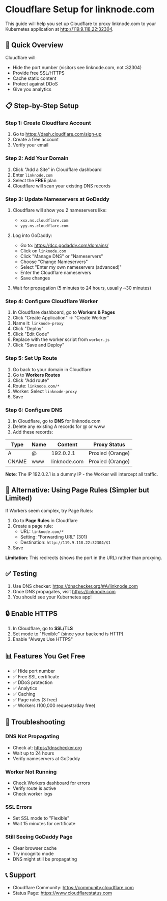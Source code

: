 # Cloudflare Setup for linknode.com

This guide will help you set up Cloudflare to proxy linknode.com to your Kubernetes application at http://119.9.118.22:32304.

## 🚀 Quick Overview

Cloudflare will:
- Hide the port number (visitors see linknode.com, not :32304)
- Provide free SSL/HTTPS
- Cache static content
- Protect against DDoS
- Give you analytics

## 📋 Step-by-Step Setup

### Step 1: Create Cloudflare Account

1. Go to https://dash.cloudflare.com/sign-up
2. Create a free account
3. Verify your email

### Step 2: Add Your Domain

1. Click "Add a Site" in Cloudflare dashboard
2. Enter `linknode.com`
3. Select the **FREE** plan
4. Cloudflare will scan your existing DNS records

### Step 3: Update Nameservers at GoDaddy

1. Cloudflare will show you 2 nameservers like:
   - `xxx.ns.cloudflare.com`
   - `yyy.ns.cloudflare.com`

2. Log into GoDaddy:
   - Go to: https://dcc.godaddy.com/domains/
   - Click on `linknode.com`
   - Click "Manage DNS" or "Nameservers"
   - Choose "Change Nameservers"
   - Select "Enter my own nameservers (advanced)"
   - Enter the Cloudflare nameservers
   - Save changes

3. Wait for propagation (5 minutes to 24 hours, usually ~30 minutes)

### Step 4: Configure Cloudflare Worker

1. In Cloudflare dashboard, go to **Workers & Pages**
2. Click "Create Application" → "Create Worker"
3. Name it: `linknode-proxy`
4. Click "Deploy"
5. Click "Edit Code"
6. Replace with the worker script from `worker.js`
7. Click "Save and Deploy"

### Step 5: Set Up Route

1. Go back to your domain in Cloudflare
2. Go to **Workers Routes**
3. Click "Add route"
4. Route: `linknode.com/*`
5. Worker: Select `linknode-proxy`
6. Save

### Step 6: Configure DNS

1. In Cloudflare, go to **DNS** for linknode.com
2. Delete any existing A records for @ or www
3. Add these records:

| Type | Name | Content | Proxy Status |
|------|------|---------|--------------|
| A | @ | 192.0.2.1 | Proxied (Orange) |
| CNAME | www | linknode.com | Proxied (Orange) |

**Note**: The IP 192.0.2.1 is a dummy IP - the Worker will intercept all traffic.

## 🔧 Alternative: Using Page Rules (Simpler but Limited)

If Workers seem complex, try Page Rules:

1. Go to **Page Rules** in Cloudflare
2. Create a page rule:
   - URL: `linknode.com/*`
   - Setting: "Forwarding URL" (301)
   - Destination: `http://119.9.118.22:32304/$1`
3. Save

**Limitation**: This redirects (shows the port in the URL) rather than proxying.

## ✅ Testing

1. Use DNS checker: https://dnschecker.org/#A/linknode.com
2. Once DNS propagates, visit https://linknode.com
3. You should see your Kubernetes app!

## 🔒 Enable HTTPS

1. In Cloudflare, go to **SSL/TLS**
2. Set mode to "Flexible" (since your backend is HTTP)
3. Enable "Always Use HTTPS"

## 📊 Features You Get Free

- ✅ Hide port number
- ✅ Free SSL certificate
- ✅ DDoS protection
- ✅ Analytics
- ✅ Caching
- ✅ Page rules (3 free)
- ✅ Workers (100,000 requests/day free)

## 🚨 Troubleshooting

### DNS Not Propagating
- Check at: https://dnschecker.org
- Wait up to 24 hours
- Verify nameservers at GoDaddy

### Worker Not Running
- Check Workers dashboard for errors
- Verify route is active
- Check worker logs

### SSL Errors
- Set SSL mode to "Flexible"
- Wait 15 minutes for certificate

### Still Seeing GoDaddy Page
- Clear browser cache
- Try incognito mode
- DNS might still be propagating

## 📞 Support

- Cloudflare Community: https://community.cloudflare.com
- Status Page: https://www.cloudflarestatus.com
